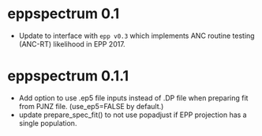# eppspectrum 0.1

- Update to interface with `epp v0.3` which implements ANC routine testing (ANC-RT) likelihood in EPP 2017.

# eppspectrum 0.1.1

- Add option to use .ep5 file inputs instead of .DP file when preparing fit from PJNZ file. (use_ep5=FALSE by default.)
- update prepare_spec_fit() to not use popadjust if EPP projection has a single population.